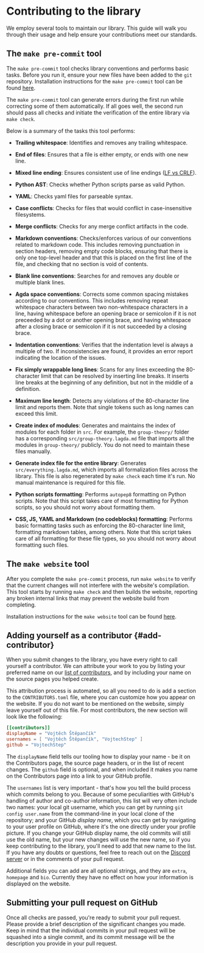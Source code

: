 # Contributing to the library

We employ several tools to maintain our library. This guide will walk you
through their usage and help ensure your contributions meet our standards.

## The `make pre-commit` tool

The `make pre-commit` tool checks library conventions and performs basic tasks.
Before you run it, ensure your new files have been added to the `git`
repository. Installation instructions for the `make pre-commit` tool can be
found [here](HOWTO-INSTALL.md#after-the-setup).

The `make pre-commit` tool can generate errors during the first run while
correcting some of them automatically. If all goes well, the second run should
pass all checks and initiate the verification of the entire library via
`make check`.

Below is a summary of the tasks this tool performs:

- **Trailing whitespace**: Identifies and removes any trailing whitespace.

- **End of files**: Ensures that a file is either empty, or ends with one new
  line.

- **Mixed line ending**: Ensures consistent use of line endings
  ([LF vs CRLF](https://www.aleksandrhovhannisyan.com/blog/crlf-vs-lf-normalizing-line-endings-in-git/#crlf-vs-lf-what-are-line-endings-anyway)).

<!--
- **Double quoted strings**: Replaces double quoted strings with single quoted
  strings.
-->

- **Python AST**: Checks whether Python scripts parse as valid Python.

- **YAML**: Checks yaml files for parseable syntax.

- **Case conflicts**: Checks for files that would conflict in case-insensitive
  filesystems.

- **Merge conflicts**: Checks for any merge conflict artifacts in the code.

- **Markdown conventions**: Checks/enforces various of our conventions related
  to markdown code. This includes removing punctuation in section headers,
  removing empty code blocks, ensuring that there is only one top-level header
  and that this is placed on the first line of the file, and checking that no
  section is void of contents.

- **Blank line conventions**: Searches for and removes any double or multiple
  blank lines.

- **Agda space conventions**: Corrects some common spacing mistakes according to
  our conventions. This includes removing repeat whitespace characters between
  two non-whitespace characters in a line, having whitespace before an opening
  brace or semicolon if it is not preceeded by a dot or another opening brace,
  and having whitespace after a closing brace or semicolon if it is not
  succeeded by a closing brace.

- **Indentation conventions**: Verifies that the indentation level is always a
  multiple of two. If inconsistencies are found, it provides an error report
  indicating the location of the issues.

- **Fix simply wrappable long lines**: Scans for any lines exceeding the
  80-character limit that can be resolved by inserting line breaks. It inserts
  line breaks at the beginning of any definition, but not in the middle of a
  definition.

- **Maximum line length**: Detects any violations of the 80-character line limit
  and reports them. Note that single tokens such as long names can exceed this
  limit.

- **Create index of modules**: Generates and maintains the index of modules for
  each folder in `src`. For example, the `group-theory/` folder has a
  corresponding `src/group-theory.lagda.md` file that imports all the modules in
  `group-theory/` publicly. You do not need to maintain these files manually.

- **Generate index file for the entire library**: Generates
  `src/everything.lagda.md`, which imports all formalization files across the
  library. This file is also regenerated by `make check` each time it's run. No
  manual maintenance is required for this file.

- **Python scripts formatting**: Performs `autopep8` formatting on Python
  scripts. Note that this script takes care of most formatting for Python
  scripts, so you should not worry about formatting them.

- **CSS, JS, YAML and Markdown (no codeblocks) formatting**: Performs basic
  formatting tasks such as enforcing the 80-character line limit, formatting
  markdown tables, among others. Note that this script takes care of all
  formatting for these file types, so you should not worry about formatting such
  files.

## The `make website` tool

After you complete the `make pre-commit` process, run `make website` to verify
that the current changes will not interfere with the website's compilation. This
tool starts by running `make check` and then builds the website, reporting any
broken internal links that may prevent the website build from completing.

Installation instructions for the `make website` tool can be found
[here](HOWTO-INSTALL.md#after-the-setup).

## Adding yourself as a contributor {#add-contributor}

When you submit changes to the library, you have every right to call yourself a
contributor. We can attribute your work to you by listing your preferred name on
our [list of contributors](CONTRIBUTORS.md), and by including your name on the
source pages you helped create.

This attribution process is automated, so all you need to do is add a section to
the `CONTRIBUTORS.toml` file, where you can customize how you appear on the
website. If you do not want to be mentioned on the website, simply leave
yourself out of this file. For most contributors, the new section will look like
the following:

```toml
[[contributors]]
displayName = "Vojtěch Štěpančík"
usernames = [ "Vojtěch Štěpančík", "VojtechStep" ]
github = "VojtechStep"
```

The `displayName` field tells our tooling how to display your name - be it on
the Contributors page, the source page headers, or in the list of recent
changes. The `github` field is optional, and when included it makes you name on
the Contributors page into a link to your GitHub profile.

The `usernames` list is very important - that's how you tell the build process
which commits belong to you. Because of some peculiarities with GitHub's
handling of author and co-author information, this list will very often include
two names: your local git username, which you can get by running
`git config user.name` from the command-line in your local clone of the
repository; and your GitHub _display name_, which you can get by navigating to
your user profile on GitHub, where it's the one directly under your profile
picture. If you change your GitHub display name, the old commits will still use
the old name, but your new changes will use the new name, so if you keep
contributing to the library, you'll need to add that new name to the list. If
you have any doubts or questions, feel free to reach out on the
[Discord server](https://discord.gg/Zp2e8hYsuX) or in the comments of your pull
request.

Additional fields you can add are all optional strings, and they are `extra`,
`homepage` and `bio`. Currently they have no effect on how your information is
displayed on the website.

## Submitting your pull request on GitHub

Once all checks are passed, you're ready to submit your pull request. Please
provide a brief description of the significant changes you made. Keep in mind
that the individual commits in your pull request will be squashed into a single
commit, and its commit message will be the description you provide in your pull
request.
